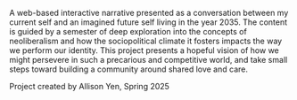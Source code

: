 A web-based interactive narrative presented as a conversation between my current self and an imagined future self living in the year 2035. The content is guided by a semester of deep exploration into the concepts of neoliberalism and how the sociopolitical climate it fosters impacts the way we perform our identity. This project presents a hopeful vision of how we might persevere in such a precarious and competitive world, and take small steps toward building a community around shared love and care.

Project created by Allison Yen, Spring 2025